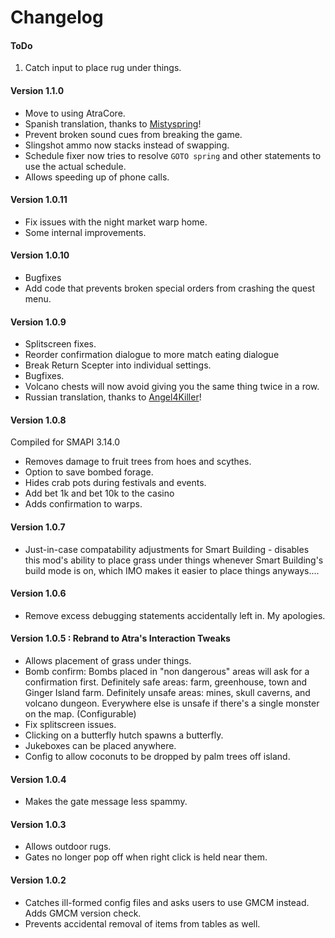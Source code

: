 ﻿Changelog
==============

#### ToDo
1. Catch input to place rug under things.
<!-- Figure out how to replace the reference to coffee in the night market dialogue?-->
<!-- Make it so notifications do not go away until dismissed? -->

#### Version 1.1.0
* Move to using AtraCore.
* Spanish translation, thanks to [Mistyspring](https://github.com/misty-spring)!
* Prevent broken sound cues from breaking the game.
* Slingshot ammo now stacks instead of swapping.
* Schedule fixer now tries to resolve `GOTO spring` and other statements to use the actual schedule.
* Allows speeding up of phone calls.

#### Version 1.0.11
* Fix issues with the night market warp home.
* Some internal improvements.

#### Version 1.0.10
* Bugfixes
* Add code that prevents broken special orders from crashing the quest menu.

#### Version 1.0.9
* Splitscreen fixes.
* Reorder confirmation dialogue to more match eating dialogue
* Break Return Scepter into individual settings.
* Bugfixes.
* Volcano chests will now avoid giving you the same thing twice in a row.
* Russian translation, thanks to [Angel4Killer](https://github.com/angel4killer)!

#### Version 1.0.8
Compiled for SMAPI 3.14.0
* Removes damage to fruit trees from hoes and scythes.
* Option to save bombed forage.
* Hides crab pots during festivals and events.
* Add bet 1k and bet 10k to the casino
* Adds confirmation to warps.

#### Version 1.0.7

* Just-in-case compatability adjustments for Smart Building - disables this mod's ability to place grass under things whenever Smart Building's build mode is on, which IMO makes it easier to place things anyways....

#### Version 1.0.6

* Remove excess debugging statements accidentally left in. My apologies.

#### Version 1.0.5 : Rebrand to Atra's Interaction Tweaks

* Allows placement of grass under things.
* Bomb confirm: Bombs placed in "non dangerous" areas will ask for a confirmation first. Definitely safe areas: farm, greenhouse, town and Ginger Island farm. Definitely unsafe areas: mines, skull caverns, and volcano dungeon. Everywhere else is unsafe if there's a single monster on the map. (Configurable)
* Fix splitscreen issues.
* Clicking on a butterfly hutch spawns a butterfly.
* Jukeboxes can be placed anywhere.
* Config to allow coconuts to be dropped by palm trees off island.

#### Version 1.0.4

* Makes the gate message less spammy.

#### Version 1.0.3

* Allows outdoor rugs.
* Gates no longer pop off when right click is held near them.

#### Version 1.0.2

* Catches ill-formed config files and asks users to use GMCM instead. Adds GMCM version check.
* Prevents accidental removal of items from tables as well.